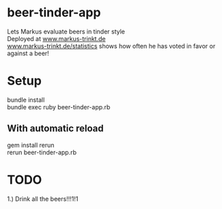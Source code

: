 # beer-tinder-app
Lets Markus evaluate beers in tinder style <br/>
Deployed at www.markus-trinkt.de <br/>
www.markus-trinkt.de/statistics shows how often he has voted in favor or against a beer!

# Setup
bundle install <br/>
bundle exec ruby beer-tinder-app.rb

## With automatic reload
gem install rerun <br/>
rerun beer-tinder-app.rb

# TODO
1.) Drink all the beers!!!1!1
